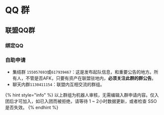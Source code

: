 # QQ 群

## 联盟QQ群 <a id="ji-jie-qq-qun"></a>

### 绑定QQ





### 自助申请

* 集结群 `155057693`或`617939467`：这是发布起队信息，和重要公告的地方。所有人，不管是否AFK，只要有资产在联盟驻地内，**必须关注此群的群公告**。
* 聊天内群`1130411154`：联盟内互相交流的群组。

{% hint style="info" %}
以上群组为机器人审核，无需编辑入群申请内容。仅入团后才可加入，如已入团而被拒绝，请等待 1 ~ 2小时数据更新，或者检查 SSO 是否失效。
{% endhint %}

